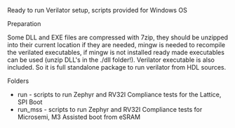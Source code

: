 Ready to run Verilator setup, scripts provided for Windows OS

Preparation

Some DLL and EXE files are compressed with 7zip, they should be unzipped into their current location if they are needed, mingw is needed to recompile the verilated executables, if mingw is not installed ready made executables can be used (unzip DLL's in the ./dll folder!). Verilator executable is also included. So it is full standalone package to run verilator from HDL sources.


Folders

* run	- scripts to run Zephyr and RV32I Compliance tests for the Lattice, SPI Boot
* run_mss	- scripts to run Zephyr and RV32I Compliance tests for Microsemi, M3 Assisted boot from eSRAM
